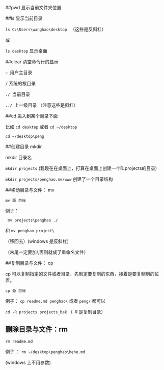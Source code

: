 ##pwd 显示当前文件夹位置

##ls 显示当前目录

`ls C:\Users\wanghao\desktop ` （这些是反斜杠）

或

`ls desktop`  显示桌面

##clear 清空命令行的显示

`~ `用户主目录

`/` 系统的根目录

`./ `当前目录

`../ `上一级目录 （注意这些是斜杠）

##cd 进入到某个目录下面

比如 `cd desktop`  或者 `cd ~/desktop`

 `cd ~/desktop\peng`

##创建目录 mkdir

mkdir 目录名

`mkdir projects` (我现在在桌面上，打算在桌面上创建一个叫projects的目录)

`mkdir projects/penghao.ne/www` 创建了一个目录结构


##移动目录与文件： mv

    mv 源 目标

例子：

` mv projects\penghao ./` 

和 `mv penghao project\`

（移回去）(windows 是反斜杠)

（末尾一定要加/,否则就成了重命名文件）


##复制目录与文件： cp

cp 可以复制指定的文件或者目录，先制定要复制的东西，接着是要复制到的位置。

    cp 源 目标

例子： `cp readme.md penghao\` 或者 `peng/` 都可以


`cd -R projects projects_bak` （-R 是复制目录）

## 删除目录与文件：rm
    
    rm readme.md

例子 ： `rm ~/desktop\penghao\hehe.md`

(windows 上不用参数)
